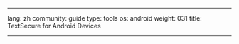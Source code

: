 

---

lang: zh
community: guide
type: tools
os: android
weight: 031
title: TextSecure for Android Devices

---

<stub>

